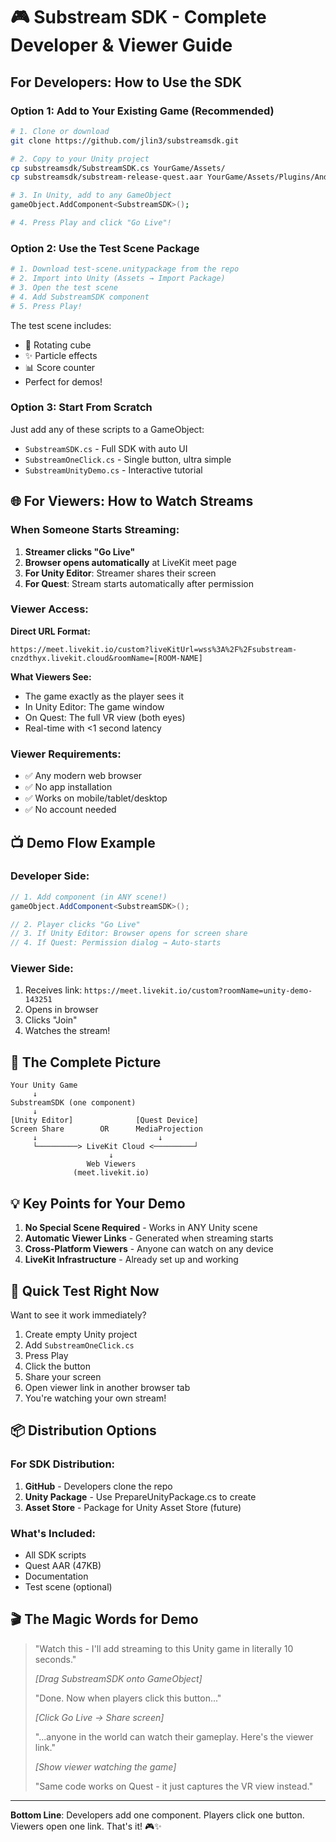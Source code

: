 # 🎮 Substream SDK - Complete Developer & Viewer Guide

## For Developers: How to Use the SDK

### Option 1: Add to Your Existing Game (Recommended)
```bash
# 1. Clone or download
git clone https://github.com/jlin3/substreamsdk.git

# 2. Copy to your Unity project
cp substreamsdk/SubstreamSDK.cs YourGame/Assets/
cp substreamsdk/substream-release-quest.aar YourGame/Assets/Plugins/Android/

# 3. In Unity, add to any GameObject
gameObject.AddComponent<SubstreamSDK>();

# 4. Press Play and click "Go Live"!
```

### Option 2: Use the Test Scene Package
```bash
# 1. Download test-scene.unitypackage from the repo
# 2. Import into Unity (Assets → Import Package)
# 3. Open the test scene
# 4. Add SubstreamSDK component
# 5. Press Play!
```

The test scene includes:
- 🎲 Rotating cube
- ✨ Particle effects
- 📊 Score counter
- Perfect for demos!

### Option 3: Start From Scratch
Just add any of these scripts to a GameObject:
- `SubstreamSDK.cs` - Full SDK with auto UI
- `SubstreamOneClick.cs` - Single button, ultra simple
- `SubstreamUnityDemo.cs` - Interactive tutorial

## 🌐 For Viewers: How to Watch Streams

### When Someone Starts Streaming:

1. **Streamer clicks "Go Live"**
2. **Browser opens automatically** at LiveKit meet page
3. **For Unity Editor**: Streamer shares their screen
4. **For Quest**: Stream starts automatically after permission

### Viewer Access:

**Direct URL Format:**
```
https://meet.livekit.io/custom?liveKitUrl=wss%3A%2F%2Fsubstream-cnzdthyx.livekit.cloud&roomName=[ROOM-NAME]
```

**What Viewers See:**
- The game exactly as the player sees it
- In Unity Editor: The game window
- On Quest: The full VR view (both eyes)
- Real-time with <1 second latency

### Viewer Requirements:
- ✅ Any modern web browser
- ✅ No app installation
- ✅ Works on mobile/tablet/desktop
- ✅ No account needed

## 📺 Demo Flow Example

### Developer Side:
```csharp
// 1. Add component (in ANY scene!)
gameObject.AddComponent<SubstreamSDK>();

// 2. Player clicks "Go Live"
// 3. If Unity Editor: Browser opens for screen share
// 4. If Quest: Permission dialog → Auto-starts
```

### Viewer Side:
1. Receives link: `https://meet.livekit.io/custom?roomName=unity-demo-143251`
2. Opens in browser
3. Clicks "Join"
4. Watches the stream!

## 🎯 The Complete Picture

```
Your Unity Game
     ↓
SubstreamSDK (one component)
     ↓
[Unity Editor]              [Quest Device]
Screen Share        OR      MediaProjection
     ↓                           ↓
     └─────────> LiveKit Cloud <─────────┘
                      ↓
                 Web Viewers
              (meet.livekit.io)
```

## 💡 Key Points for Your Demo

1. **No Special Scene Required** - Works in ANY Unity scene
2. **Automatic Viewer Links** - Generated when streaming starts
3. **Cross-Platform Viewers** - Anyone can watch on any device
4. **LiveKit Infrastructure** - Already set up and working

## 🚀 Quick Test Right Now

Want to see it work immediately?

1. Create empty Unity project
2. Add `SubstreamOneClick.cs` 
3. Press Play
4. Click the button
5. Share your screen
6. Open viewer link in another browser tab
7. You're watching your own stream!

## 📦 Distribution Options

### For SDK Distribution:
1. **GitHub** - Developers clone the repo
2. **Unity Package** - Use PrepareUnityPackage.cs to create
3. **Asset Store** - Package for Unity Asset Store (future)

### What's Included:
- All SDK scripts
- Quest AAR (47KB)
- Documentation
- Test scene (optional)

## 🎬 The Magic Words for Demo

> "Watch this - I'll add streaming to this Unity game in literally 10 seconds."
> 
> *[Drag SubstreamSDK onto GameObject]*
> 
> "Done. Now when players click this button..."
> 
> *[Click Go Live → Share screen]*
> 
> "...anyone in the world can watch their gameplay. Here's the viewer link."
> 
> *[Show viewer watching the game]*
> 
> "Same code works on Quest - it just captures the VR view instead."

---

**Bottom Line**: Developers add one component. Players click one button. Viewers open one link. That's it! 🎮✨
